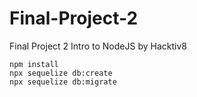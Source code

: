 # Final-Project-2
Final Project 2 Intro to NodeJS by Hacktiv8

```
npm install
npx sequelize db:create
npx sequelize db:migrate
```
